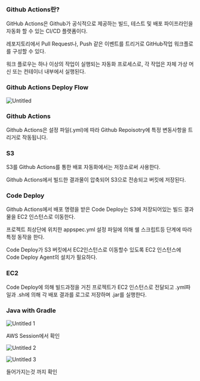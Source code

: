 ### Github Actions란?

GitHub Actions은 Github가 공식적으로 제공하는 빌드, 테스트 및 배포 파이프라인을 자동화 할 수 있는 CI/CD 플랫폼이다.

레포지토리에서 Pull Request나, Push 같은 이벤트를 트리거로 GitHub작업 워크플로를 구성할 수 있다.

워크 플로우는 하나 이상의 작업이 실행되는 자동화 프로세스로, 각 작업은 자체 가상 머신 또는 컨테이너 내부에서 실행된다.

### Github Actions Deploy Flow

![Untitled](https://user-images.githubusercontent.com/70310271/183462102-f9c62564-35ad-4ed9-9c29-97c6a5d8df95.png)

### Github Actions

Github Actions은 설정 파일(.yml)에 따라 Github Repoisotry에 특정 변동사항을 트리거로 작동됩니다.

### S3

S3를 Github Actions를 통한 배포 자동화에서는 저장소로써 사용한다.

Github Actions에서 빌드한 결과물이 압축되어 S3으로 전송되고 버킷에 저장된다.

### Code Deploy

Github Actions에서 배포 명령을 받은 Code Deploy는 S3에 저장되어있는 빌드 결과물을 EC2 인스턴스로 이동한다.

프로젝트 최상단에 위치한 appspec.yml 설정 파일에 의해 쉘 스크립트등 단계에 따라 특정 동작을 한다.

Code Deploy가 S3 버킷에서 EC2인스턴스로 이동할수 있도록 EC2 인스턴스에 Code Deploy Agent의 설치가 필요하다.

### EC2

Code Deploy에 의해 빌드과정을 거친 프로젝트가 EC2 인스턴스로 전달되고 .yml파일과 .sh에 의해 각 배포 결과를 로그로 저장하며 .jar를 실행한다.

### Java with Gradle

![Untitled 1](https://user-images.githubusercontent.com/70310271/183462118-c04bc018-1b93-4582-bf08-6037740092c6.png)

AWS Session에서 확인

![Untitled 2](https://user-images.githubusercontent.com/70310271/183462130-5097dea6-27a3-4d02-b356-c38f995b41de.png)

![Untitled 3](https://user-images.githubusercontent.com/70310271/183462147-38f6ca93-ccf1-4471-85d0-98678d5d55cd.png)

들어가지는것 까지 확인
